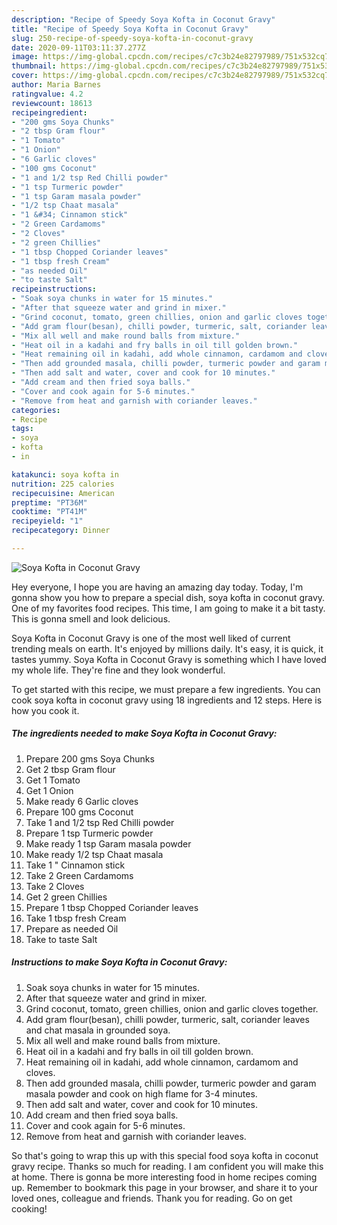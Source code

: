 ```yaml
---
description: "Recipe of Speedy Soya Kofta in Coconut Gravy"
title: "Recipe of Speedy Soya Kofta in Coconut Gravy"
slug: 250-recipe-of-speedy-soya-kofta-in-coconut-gravy
date: 2020-09-11T03:11:37.277Z
image: https://img-global.cpcdn.com/recipes/c7c3b24e82797989/751x532cq70/soya-kofta-in-coconut-gravy-recipe-main-photo.jpg
thumbnail: https://img-global.cpcdn.com/recipes/c7c3b24e82797989/751x532cq70/soya-kofta-in-coconut-gravy-recipe-main-photo.jpg
cover: https://img-global.cpcdn.com/recipes/c7c3b24e82797989/751x532cq70/soya-kofta-in-coconut-gravy-recipe-main-photo.jpg
author: Maria Barnes
ratingvalue: 4.2
reviewcount: 18613
recipeingredient:
- "200 gms Soya Chunks"
- "2 tbsp Gram flour"
- "1 Tomato"
- "1 Onion"
- "6 Garlic cloves"
- "100 gms Coconut"
- "1 and 1/2 tsp Red Chilli powder"
- "1 tsp Turmeric powder"
- "1 tsp Garam masala powder"
- "1/2 tsp Chaat masala"
- "1 &#34; Cinnamon stick"
- "2 Green Cardamoms"
- "2 Cloves"
- "2 green Chillies"
- "1 tbsp Chopped Coriander leaves"
- "1 tbsp fresh Cream"
- "as needed Oil"
- "to taste Salt"
recipeinstructions:
- "Soak soya chunks in water for 15 minutes."
- "After that squeeze water and grind in mixer."
- "Grind coconut, tomato, green chillies, onion and garlic cloves together."
- "Add gram flour(besan), chilli powder, turmeric, salt, coriander leaves and chat masala in grounded soya."
- "Mix all well and make round balls from mixture."
- "Heat oil in a kadahi and fry balls in oil till golden brown."
- "Heat remaining oil in kadahi, add whole cinnamon, cardamom and cloves."
- "Then add grounded masala, chilli powder, turmeric powder and garam masala powder and cook on high flame for 3-4 minutes."
- "Then add salt and water, cover and cook for 10 minutes."
- "Add cream and then fried soya balls."
- "Cover and cook again for 5-6 minutes."
- "Remove from heat and garnish with coriander leaves."
categories:
- Recipe
tags:
- soya
- kofta
- in

katakunci: soya kofta in 
nutrition: 225 calories
recipecuisine: American
preptime: "PT36M"
cooktime: "PT41M"
recipeyield: "1"
recipecategory: Dinner

---
```



![Soya Kofta in Coconut Gravy](https://img-global.cpcdn.com/recipes/c7c3b24e82797989/751x532cq70/soya-kofta-in-coconut-gravy-recipe-main-photo.jpg)

Hey everyone, I hope you are having an amazing day today. Today, I'm gonna show you how to prepare a special dish, soya kofta in coconut gravy. One of my favorites food recipes. This time, I am going to make it a bit tasty. This is gonna smell and look delicious.



Soya Kofta in Coconut Gravy is one of the most well liked of current trending meals on earth. It's enjoyed by millions daily. It's easy, it is quick, it tastes yummy. Soya Kofta in Coconut Gravy is something which I have loved my whole life. They're fine and they look wonderful.


To get started with this recipe, we must prepare a few ingredients. You can cook soya kofta in coconut gravy using 18 ingredients and 12 steps. Here is how you cook it.

<!--inarticleads1-->

##### The ingredients needed to make Soya Kofta in Coconut Gravy:

1. Prepare 200 gms Soya Chunks
1. Get 2 tbsp Gram flour
1. Get 1 Tomato
1. Get 1 Onion
1. Make ready 6 Garlic cloves
1. Prepare 100 gms Coconut
1. Take 1 and 1/2 tsp Red Chilli powder
1. Prepare 1 tsp Turmeric powder
1. Make ready 1 tsp Garam masala powder
1. Make ready 1/2 tsp Chaat masala
1. Take 1 &#34; Cinnamon stick
1. Take 2 Green Cardamoms
1. Take 2 Cloves
1. Get 2 green Chillies
1. Prepare 1 tbsp Chopped Coriander leaves
1. Take 1 tbsp fresh Cream
1. Prepare as needed Oil
1. Take to taste Salt




<!--inarticleads2-->

##### Instructions to make Soya Kofta in Coconut Gravy:

1. Soak soya chunks in water for 15 minutes.
1. After that squeeze water and grind in mixer.
1. Grind coconut, tomato, green chillies, onion and garlic cloves together.
1. Add gram flour(besan), chilli powder, turmeric, salt, coriander leaves and chat masala in grounded soya.
1. Mix all well and make round balls from mixture.
1. Heat oil in a kadahi and fry balls in oil till golden brown.
1. Heat remaining oil in kadahi, add whole cinnamon, cardamom and cloves.
1. Then add grounded masala, chilli powder, turmeric powder and garam masala powder and cook on high flame for 3-4 minutes.
1. Then add salt and water, cover and cook for 10 minutes.
1. Add cream and then fried soya balls.
1. Cover and cook again for 5-6 minutes.
1. Remove from heat and garnish with coriander leaves.




So that's going to wrap this up with this special food soya kofta in coconut gravy recipe. Thanks so much for reading. I am confident you will make this at home. There is gonna be more interesting food in home recipes coming up. Remember to bookmark this page in your browser, and share it to your loved ones, colleague and friends. Thank you for reading. Go on get cooking!
